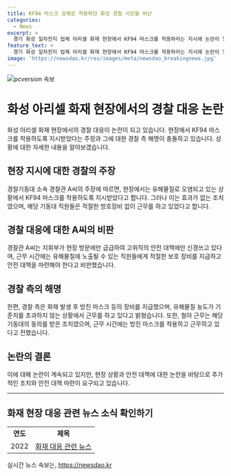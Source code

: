 ```yaml
---
title: KF94 마스크 강제로 착용하던 화성 경찰 시민들 비난
categories:
  - News
excerpt: >
  경기 화성 일차전지 업체 아리셀 화재 현장에서 KF94 마스크를 착용하라는 지시에 논란이 일고 있다. 게시된 글에 따르면 경찰은 방진 마스크를 제공하지 않고 KF94 마스크를 착용하고 근무했다고 주장했으며, 이로 인해 논란이 확산되었다. 경찰 관계자는 현장 상황에서 방진 마스크를 착용하기에 부적절하다고 판단했으며, 이에 대한 전날부터 방진 마스크를 보급했다고 설명했다. 건강에 미치는 영향과 관련하여 경기남부경찰청은 유해물질 농도가 기준치 이하이며 방진 마스크를 착용하고 근무 중이라고 밝혔다.
feature_text: >
  경기 화성 일차전지 업체 아리셀 화재 현장에서 KF94 마스크를 착용하라는 지시에 논란이 일고 있다. 게시된 글에 따르면 경찰은 방진 마스크를 제공하지 않고 KF94 마스크를 착용하고 근무했다고 주장했으며, 이로 인해 논란이 확산되었다. 경찰 관계자는 현장 상황에서 방진 마스크를 착용하기에 부적절하다고 판단했으며, 이에 대한 전날부터 방진 마스크를 보급했다고 설명했다. 건강에 미치는 영향과 관련하여 경기남부경찰청은 유해물질 농도가 기준치 이하이며 방진 마스크를 착용하고 근무 중이라고 밝혔다.
image: 'https://newsdao.kr/res/images/meta/newsdao_breakingnews.jpg'
---
```


<p><img src="https://newsdao.kr/res/images/meta/newsdao_breakingnews.jpg" alt="pcversion 속보" /></p>

<h1>화성 아리셀 화재 현장에서의 경찰 대응 논란</h1>

<p data-ke-size="size16">화성 아리셀 화재 현장에서의 경찰 대응이 논란이 되고 있습니다. 현장에서 KF94 마스크를 착용하도록 지시받았다는 주장과 그에 대한 경찰 측 해명이 충돌하고 있습니다. 상황에 대한 자세한 내용을 알아보겠습니다.</p>

<h2>현장 지시에 대한 경찰의 주장</h2>

<p>경찰기동대 소속 경찰관 A씨의 주장에 따르면, 현장에서는 유해물질로 오염되고 있는 상황에서 KF94 마스크를 착용하도록 지시받았다고 합니다. 그러나 이는 효과가 없는 조치였으며, 해당 기동대 직원들은 적절한 방호장비 없이 근무를 하고 있었다고 합니다.</p>

<h2>경찰 대응에 대한 A씨의 비판</h2>

<p>경찰관 A씨는 지휘부가 현장 방문에만 급급하여 고위직의 안전 대책에만 신경쓰고 있다며, 근무 시간에는 유해물질에 노출될 수 있는 직원들에게 적절한 보호 장비를 지급하고 안전 대책을 마련해야 한다고 비판했습니다.</p>

<h2>경찰 측의 해명</h2>

<p>한편, 경찰 측은 화재 발생 후 방진 마스크 등의 장비를 지급했으며, 유해물질 농도가 기준치를 초과하지 않는 상황에서 근무를 하고 있다고 밝혔습니다. 또한, 철야 근무는 해당 기동대의 동의를 받은 조치였으며, 근무 시간에는 방진 마스크를 착용하고 근무하고 있다고 전했습니다.</p>

<h2>논란의 결론</h2>

<p>이에 대해 논란이 계속되고 있지만, 현장 상황과 안전 대책에 대한 논란을 바탕으로 추가적인 조치와 안전 대책 마련이 요구되고 있습니다.</p>

<hr>

<p data-ke-size="size16"></p>

<h2>화재 현장 대응 관련 뉴스 소식 확인하기</h2>

<table>
  <tr>
    <td style="text-align: center; height: 17px;"><b>연도</b></td>
    <td style="text-align: center; height: 17px;"><b>제목</b></td>
  </tr>
  <tr>
    <td style="text-align: center; height: 17px;">2022</td>
    <td style="text-align: center; height: 17px;"><a href="https://news.com/2022-fire-response">화재 대응 관련 뉴스</a></td>
  </tr>
</table>
실시간 뉴스 속보는, <a href="https://newsdao.kr" rel="dofollow">https://newsdao.kr</a>


